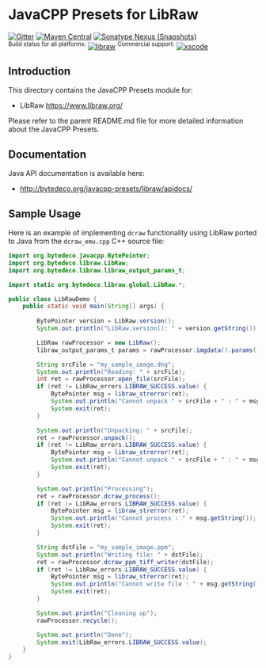 JavaCPP Presets for LibRaw
==========================

[![Gitter](https://badges.gitter.im/bytedeco/javacpp.svg)](https://gitter.im/bytedeco/javacpp) [![Maven Central](https://maven-badges.herokuapp.com/maven-central/org.bytedeco/libraw/badge.svg)](https://maven-badges.herokuapp.com/maven-central/org.bytedeco/libraw) [![Sonatype Nexus (Snapshots)](https://img.shields.io/nexus/s/https/oss.sonatype.org/org.bytedeco/libraw.svg)](http://bytedeco.org/builds/)  
<sup>Build status for all platforms:</sup> [![libraw](https://github.com/bytedeco/javacpp-presets/workflows/libraw/badge.svg)](https://github.com/bytedeco/javacpp-presets/actions?query=workflow%3Alibraw)  <sup>Commercial support:</sup> [![xscode](https://img.shields.io/badge/Available%20on-xs%3Acode-blue?style=?style=plastic&logo=appveyor&logo=data:image/png;base64,iVBORw0KGgoAAAANSUhEUgAAAEAAAABACAMAAACdt4HsAAAAGXRFWHRTb2Z0d2FyZQBBZG9iZSBJbWFnZVJlYWR5ccllPAAAAAZQTFRF////////VXz1bAAAAAJ0Uk5T/wDltzBKAAAAlUlEQVR42uzXSwqAMAwE0Mn9L+3Ggtgkk35QwcnSJo9S+yGwM9DCooCbgn4YrJ4CIPUcQF7/XSBbx2TEz4sAZ2q1RAECBAiYBlCtvwN+KiYAlG7UDGj59MViT9hOwEqAhYCtAsUZvL6I6W8c2wcbd+LIWSCHSTeSAAECngN4xxIDSK9f4B9t377Wd7H5Nt7/Xz8eAgwAvesLRjYYPuUAAAAASUVORK5CYII=)](https://xscode.com/bytedeco/javacpp-presets)


Introduction
------------
This directory contains the JavaCPP Presets module for:

 * LibRaw https://www.libraw.org/

Please refer to the parent README.md file for more detailed information about the JavaCPP Presets.

Documentation
-------------
Java API documentation is available here:

* http://bytedeco.org/javacpp-presets/libraw/apidocs/

Sample Usage
------------
Here is an example of implementing `dcraw` functionality using LibRaw ported to Java from the `dcraw_emu.cpp` C++ source file:

```java
import org.bytedeco.javacpp.BytePointer;
import org.bytedeco.libraw.LibRaw;
import org.bytedeco.libraw.libraw_output_params_t;

import static org.bytedeco.libraw.global.LibRaw.*;

public class LibRawDemo {
    public static void main(String[] args) {
        
        BytePointer version = LibRaw.version();
        System.out.println("LibRaw.version(): " + version.getString());

        LibRaw rawProcessor = new LibRaw();
        libraw_output_params_t params = rawProcessor.imgdata().params();

        String srcFile = "my_sample_image.dng";
        System.out.println("Reading: " + srcFile);
        int ret = rawProcessor.open_file(srcFile);
        if (ret != LibRaw_errors.LIBRAW_SUCCESS.value) {
            BytePointer msg = libraw_strerror(ret);
            System.out.println("Cannot unpack " + srcFile + " : " + msg.getString());
            System.exit(ret);
        }

        System.out.println("Unpacking: " + srcFile);
        ret = rawProcessor.unpack();
        if (ret != LibRaw_errors.LIBRAW_SUCCESS.value) {
            BytePointer msg = libraw_strerror(ret);
            System.out.println("Cannot unpack " + srcFile + " : " + msg.getString());
            System.exit(ret);
        }

        System.out.println("Processing");
        ret = rawProcessor.dcraw_process();
        if (ret != LibRaw_errors.LIBRAW_SUCCESS.value) {
            BytePointer msg = libraw_strerror(ret);
            System.out.println("Cannot process : " + msg.getString());
            System.exit(ret);
        }

        String dstFile = "my_sample_image.ppm";
        System.out.println("Writing file: " + dstFile);
        ret = rawProcessor.dcraw_ppm_tiff_writer(dstFile);
        if (ret != LibRaw_errors.LIBRAW_SUCCESS.value) {
            BytePointer msg = libraw_strerror(ret);
            System.out.println("Cannot write file : " + msg.getString());
            System.exit(ret);
        }

        System.out.println("Cleaning up");
        rawProcessor.recycle();

        System.out.println("Done");
        System.exit(LibRaw_errors.LIBRAW_SUCCESS.value);
    }
}
```
